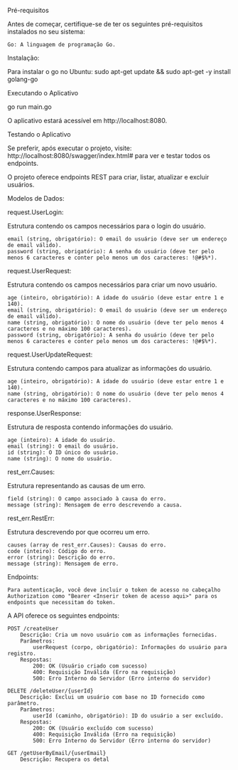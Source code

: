 Pré-requisitos

Antes de começar, certifique-se de ter os seguintes pré-requisitos instalados no seu sistema:

    Go: A linguagem de programação Go.

Instalação:

Para instalar o go no Ubuntu: sudo apt-get update && sudo apt-get -y install golang-go

Executando o Aplicativo

go run main.go

O aplicativo estará acessível em http://localhost:8080.

Testando o Aplicativo

Se preferir, após executar o projeto, visite: http://localhost:8080/swagger/index.html# para ver e testar todos os endpoints.

O projeto oferece endpoints REST para criar, listar, atualizar e excluir usuários. 


Modelos de Dados:

request.UserLogin:

Estrutura contendo os campos necessários para o login do usuário.

    email (string, obrigatório): O email do usuário (deve ser um endereço de email válido).
    password (string, obrigatório): A senha do usuário (deve ter pelo menos 6 caracteres e conter pelo menos um dos caracteres: !@#$%*).

request.UserRequest:

Estrutura contendo os campos necessários para criar um novo usuário.

    age (inteiro, obrigatório): A idade do usuário (deve estar entre 1 e 140).
    email (string, obrigatório): O email do usuário (deve ser um endereço de email válido).
    name (string, obrigatório): O nome do usuário (deve ter pelo menos 4 caracteres e no máximo 100 caracteres).
    password (string, obrigatório): A senha do usuário (deve ter pelo menos 6 caracteres e conter pelo menos um dos caracteres: !@#$%*).

request.UserUpdateRequest:

Estrutura contendo campos para atualizar as informações do usuário.

    age (inteiro, obrigatório): A idade do usuário (deve estar entre 1 e 140).
    name (string, obrigatório): O nome do usuário (deve ter pelo menos 4 caracteres e no máximo 100 caracteres).

response.UserResponse:

Estrutura de resposta contendo informações do usuário.

    age (inteiro): A idade do usuário.
    email (string): O email do usuário.
    id (string): O ID único do usuário.
    name (string): O nome do usuário.

rest_err.Causes:

Estrutura representando as causas de um erro.

    field (string): O campo associado à causa do erro.
    message (string): Mensagem de erro descrevendo a causa.

rest_err.RestErr:

Estrutura descrevendo por que ocorreu um erro.

    causes (array de rest_err.Causes): Causas do erro.
    code (inteiro): Código do erro.
    error (string): Descrição do erro.
    message (string): Mensagem de erro.

Endpoints:

    Para autenticação, você deve incluir o token de acesso no cabeçalho Authorization como "Bearer <Inserir token de acesso aqui>" para os endpoints que necessitam do token.

A API oferece os seguintes endpoints:

    POST /createUser
        Descrição: Cria um novo usuário com as informações fornecidas.
        Parâmetros:
            userRequest (corpo, obrigatório): Informações do usuário para registro.
        Respostas:
            200: OK (Usuário criado com sucesso)
            400: Requisição Inválida (Erro na requisição)
            500: Erro Interno do Servidor (Erro interno do servidor)

    DELETE /deleteUser/{userId}
        Descrição: Exclui um usuário com base no ID fornecido como parâmetro.
        Parâmetros:
            userId (caminho, obrigatório): ID do usuário a ser excluído.
        Respostas:
            200: OK (Usuário excluído com sucesso)
            400: Requisição Inválida (Erro na requisição)
            500: Erro Interno do Servidor (Erro interno do servidor)

    GET /getUserByEmail/{userEmail}
        Descrição: Recupera os detal